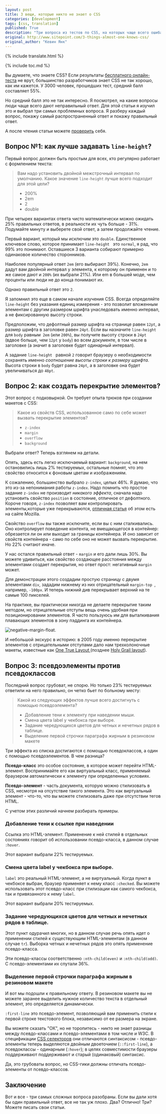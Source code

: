 ```yaml
---
layout: post
title: 3 вещи, которые никто не знает о CSS
categories: [development]
tags: [css, translation]
published: True
description: "Три вопроса из тестов по CSS, на которых чаще всего ошибаются разработчики."
original: http://www.sitepoint.com/3-things-almost-one-knows-css/
original_author: "Кевин Янк"
---
```

{% include translate.html %}

{% include toc.md %}

Вы думаете, что знаете CSS? Если результаты [бесплатного онлайн-теста](https://sitthetest.com/tests) не врут, большинство разработчиков знает CSS не так хорошо, как им кажется. У 3000 человек, прошедших тест, средний балл составляет 55%.

Но средний балл это не так интересно. Я посмотрел, на какие вопросы люди чаще всего дают неправильный ответ. Для этой статьи я изучил это и выбрал три самых проблемных вопроса. Я разберу каждый вопрос, покажу самый распространенный ответ и покажу правильный ответ.

А после чтения статьи можете [проверить](https://sitthetest.com/tests) себя.

## Вопрос №1: как лучше задавать `line-height`?

Первый вопрос должен быть простым для всех, кто регулярно работает с формлением текста:

>Вам надо установить двойной межстрочный интервал по умолчанию. Какое значение `line-height` лучше всего подходит для этой цели?
>* 200%
>* 2em
>* 2
>* double

При четырех вариантах ответа чисто математически можно ожидать 25% правильных ответов, в реальности их чуть больше - 31%. Подумайте минуту и выберете свой ответ, а затем продолжайте чтение.

Первый вариант, который мы исключим это `double`. Единственное ключевое слово, которое принимает `line-height ` это `normal`, я  рад, что 99% это понимают. Оставшиеся 3 варианта собирают примерно одинаковое количество сторонников.

Наиболее популярный ответ `2em` (его выбирают 39%). Конечно, `2em` дадут вам двойной интервал у элемента, к которому он применен и то же самое дают и `200%` (их выбрали 21%). Или em в большей моде, чем проценты или люди не до конца понимают их.

Однако правильный ответ это `2`.

Я запомнил это еще в самом начале изучения CSS. Всегда определяйте `line-height` без указания единиц измерения - это позволит вложенным элементам с другим размером шрифта унаследовать именно интервал, а не фиксированную высоту строки.

Предположим, что дефолтный размер шрифта на странице равен `12pt`, а размер шрифта в заголовке равен `24pt`. Если вы назначите `line-height` для `body` равным` 2em` (или `200%`), вы получите высоту строки в `24pt` (вдвое больше, чем `12pt` у `body`) во всем документе, в том числе в заголовке (а значит в заголовке будет одинарный интервал).

А задание `line-height ` равной `2` говорит браузеру о необходимости сохранять именно *соотношение высоты строки к размеру шрифта*. Высота строки в `body` будет равна `24pt`, а в заголовке она будет увеличиваться до `48pt`.

## Вопрос 2: как создать перекрытие элементов?

Этот вопрос  с подковыркой. Он требует опыта трюков при создании макетов с CSS:

>Какое из свойств  CSS, использованное само по себе может вызвать перекрытие элементов?
>
>* `z-index`
>* `margin`
>* `overflow`
>* `background`

Выбрали ответ? Теперь взглянем на детали.

Опять, здесь есть легко исключаемый вариант: `background`, на нем остановились лишь 2% тестируемых, остальные помнят, что это свойство относится к фоновым цветам и изображениям.

К сожалению, большинство выбрало `z-index`, целых 46%. Я думаю, что это из-за непонимания работы `z-index`. Надо помнить что простое задание `z-index` не производит *никакого эффекта*, сначала надо установить свойство `position` в состояние, отличное от дефолтного. Короче говоря, `z-index` позволяет вам контролировать элементы,которые уже перекрываются, [отличная статья](https://developer.mozilla.org/en-US/docs/Web/Guide/CSS/Understanding_z_index) об этом есть на сайте Mozilla.

Свойство `overflow` вы также исключите, если вы с ним сталкивались. Оно контролирует поведение контента, не вмещающегося в контейнер: обрезается ли он или выходит за границы контейнера. И оно зависит от свойств контейнера - само по себе оно не может вызвать перекрытие. Но 22% считают иначе.

У нас остался правильный ответ - `margin` и его дали лишь 30%. Вы можете удивиться, как свойство создающее расстояния между элементами создает перекрытия, но ответ прост: негативный `margin` может.

Для демонстрации этого создадим простую страницу с двумя элементами `div`, зададим нижнему из них отрицательный `margin-top `, например, `-100px`. И теперь нижний див перекрывает верхний на те самые 100 пикселей.

На практике, вы практически никогда не делаете перекрытие таким методом, но отрицательные отступы вещь очень удобная при позиционировании элементов. Я часто пользуюсь им для выталкивания плавающих элементов в зону пэддинга их контейнера.

![negative-margin-float.](/images/development/1429090154fig-negative-margin-float.png)

И небольшой экскурс в историю: в 2005 году именно перекрытие элементов с отрицательными отступами дало нам трехколоночные макеты, известные как [ One True Layout ](http://positioniseverything.net/articles/onetruelayout/) (позднее [Holy Grail layout](http://alistapart.com/article/holygrail)).

## Вопрос 3: псевдоэлементы против псевдоклассов

Последний вопрос грубоват, не спорю. Но только 23% тестируемых ответили на него правильно, он четко бьет по больному месту:

>Какой из следующих эффектов лучше всего достигнуть с помощью псевдоэлемента?
>
>* Добавление тени к элементу при наведении мыши.
>* Смена цвета label у чекбокса при выборе.
>* Задание чередующихся цветов для четных и нечетных рядов в таблице.
>* Выделение первой строчки параграфа жирным в  резиновом макете


Три эффекта из списка достигаются  с помощью псевдоклассов, а один с помощью псевдоэлементов. В чем разница?

**Псевдо-класс** это особое состояние, в которое может перейти HTML-элемент. Воспринимайте его как виртуальный класс, применяемый браузером автоматически к элементу при определенных условиях.

**Псевдо-элемент** - часть документа, которую можно стилизовать в CSS, несмотря на отсутствие такого элемента. Это как виртуальный элемент - что-то, что вы можете стилизовать даже при отсутствии тегов HTML.

С  учетом этих различий начнем разбирать примеры.

### Добавление тени  к ссылке при наведении

Ссылка это HTML-элемент. Применение к ней стилей в отдельных состояниях говорит об использовании псевдо-класса, в данном случае `:hover`.

Этот вариант выбрали 22% тестируемых.

### Смена цвета label у чекбокса при выборе.

`label` это реальный HTML-элемент, а не виртуальный. Когда пункт в чекбоксе выбран, браузер применяет к нему класс `:checked`. Вы можете использовать этот псевдо-класс при стилизации как самого чекбокса, так и привязанного к нему `label`.

Этот вариант выбрали 20% тестируемых.

### Задание чередующихся цветов для четных и нечетных рядов в таблице.

Этот пункт одурачил многих, но в данном случае речь опять идет о применении стилей к существующим HTML-элементам (в данном случае `tr`). Выборка четных и нечетных рядов это опять применение псевдо-класса.

Эти псевдо-классы соответственно `:nth-child(even)` и `:nth-child(odd)`. С псевдо-элементами их спутали 36%.

### Выделение первой строчки параграфа жирным в  резиновом макете

И вот мы подошли к правильному ответу. В резиновом макете вы не можете заранее выделить нужное количество текста в отдельный элемент, это определяется динамически.

`:first-line` это псевдо-элемент, позволяющий вам применить стили к первой строке текстового блока, независимо от ее размера на экране.

Вы можете сказать "ОК", но не торопитесь - никто не знает разницы между псевдо-классами и псевдо-элементами  в том числе и W3С.  В спецификации [CSS селекторов](http://dev.w3.org/csswg/selectors-3/#pseudo-elements) они отличаются синтаксисом - псевдо-элементы теперь выделяются двойным двоеточием (`::first-line`), а псевдоклассы - одинарным (`:hover`);  в целях совместимости браузеры поддерживают поддерживают и старый (одинаковый) синтаксис.

Да, это грубоваты вопрос, но CSS-гики должны отличать псевдо-элементы от псевдо-классов.

## Заключение

Вот и все - три самых сложных вопроса разобраны. Если вы дали хотя бы один правильный ответ, все не так уж плохо. Два? Отлично! Три? Можете писать свои статьи.
